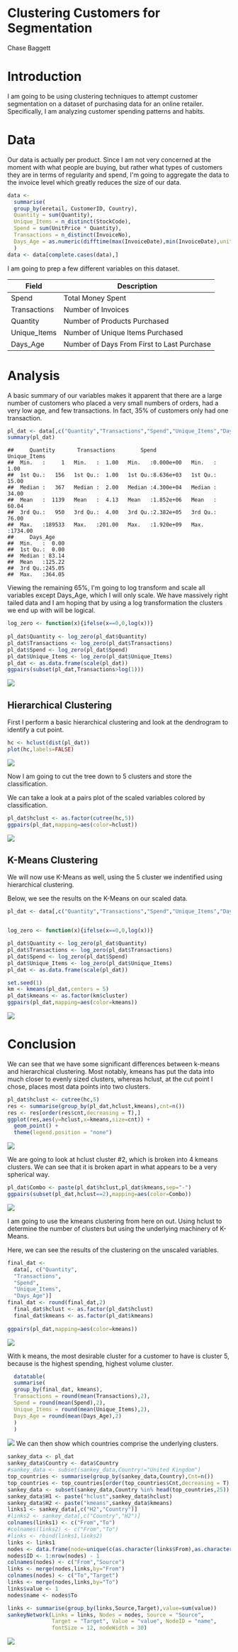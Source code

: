 Clustering Customers for Segmentation
================
Chase Baggett

Introduction
============

I am going to be using clustering techniques to attempt customer segmentation on a dataset of purchasing data for an online retailer. Specifically, I am analyzing customer spending patterns and habits.

Data
====

Our data is actually per product. Since I am not very concerned at the moment with what people are buying, but rather what types of customers they are in terms of regularity and spend, I'm going to aggregate the data to the invoice level which greatly reduces the size of our data.

``` r
data <-
  summarise(
  group_by(eretail, CustomerID, Country),
  Quantity = sum(Quantity),
  Unique_Items = n_distinct(StockCode),
  Spend = sum(UnitPrice * Quantity),
  Transactions = n_distinct(InvoiceNo),
  Days_Age = as.numeric(difftime(max(InvoiceDate),min(InvoiceDate),units="days"))
  )
data <- data[complete.cases(data),]
```

I am going to prep a few different variables on this dataset.

| Field         | Description                                |
|---------------|--------------------------------------------|
| Spend         | Total Money Spent                          |
| Transactions  | Number of Invoices                         |
| Quantity      | Number of Products Purchased               |
| Unique\_Items | Number of Unique Items Purchased           |
| Days\_Age     | Number of Days From First to Last Purchase |

Analysis
========

A basic summary of our variables makes it apparent that there are a large number of customers who placed a very small numbers of orders, had a very low age, and few transactions. In fact, 35% of customers only had one transaction.

``` r
pl_dat <- data[,c("Quantity","Transactions","Spend","Unique_Items","Days_Age")]
summary(pl_dat)
```

    ##     Quantity       Transactions        Spend            Unique_Items    
    ##  Min.   :     1   Min.   :  1.00   Min.   :0.000e+00   Min.   :   1.00  
    ##  1st Qu.:   156   1st Qu.:  1.00   1st Qu.:8.636e+03   1st Qu.:  15.00  
    ##  Median :   367   Median :  2.00   Median :4.300e+04   Median :  34.00  
    ##  Mean   :  1139   Mean   :  4.13   Mean   :1.852e+06   Mean   :  60.04  
    ##  3rd Qu.:   950   3rd Qu.:  4.00   3rd Qu.:2.382e+05   3rd Qu.:  76.00  
    ##  Max.   :189533   Max.   :201.00   Max.   :1.920e+09   Max.   :1734.00  
    ##     Days_Age     
    ##  Min.   :  0.00  
    ##  1st Qu.:  0.00  
    ##  Median : 83.14  
    ##  Mean   :125.22  
    ##  3rd Qu.:245.05  
    ##  Max.   :364.05

Viewing the remaining 65%, I'm going to log transform and scale all variables except Days\_Age, which I will only scale. We have massively right tailed data and I am hoping that by using a log transformation the clusters we end up with will be logical.

``` r
log_zero <- function(x){ifelse(x==0,0,log(x))}
  
pl_dat$Quantity <- log_zero(pl_dat$Quantity)
pl_dat$Transactions <- log_zero(pl_dat$Transactions)
pl_dat$Spend <- log_zero(pl_dat$Spend)
pl_dat$Unique_Items <- log_zero(pl_dat$Unique_Items)
pl_dat <- as.data.frame(scale(pl_dat))
ggpairs(subset(pl_dat,Transactions>log(1)))
```

![](Customer-Segmentation_Clustering_files/figure-markdown_github-ascii_identifiers/unnamed-chunk-4-1.png)

Hierarchical Clustering
-----------------------

First I perform a basic hierarchical clustering and look at the dendrogram to identify a cut point.

``` r
hc <- hclust(dist(pl_dat))
plot(hc,labels=FALSE)
```

![](Customer-Segmentation_Clustering_files/figure-markdown_github-ascii_identifiers/unnamed-chunk-5-1.png)

Now I am going to cut the tree down to 5 clusters and store the classification.

We can take a look at a pairs plot of the scaled variables colored by classification.

``` r
pl_dat$hclust <- as.factor(cutree(hc,5))
ggpairs(pl_dat,mapping=aes(color=hclust))
```

![](Customer-Segmentation_Clustering_files/figure-markdown_github-ascii_identifiers/unnamed-chunk-6-1.png)

K-Means Clustering
------------------

We will now use K-Means as well, using the 5 cluster we indentified using hierarchical clustering.

Below, we see the results on the K-Means on our scaled data.

``` r
pl_dat <- data[,c("Quantity","Transactions","Spend","Unique_Items","Days_Age")]


log_zero <- function(x){ifelse(x==0,0,log(x))}

pl_dat$Quantity <- log_zero(pl_dat$Quantity)
pl_dat$Transactions <- log_zero(pl_dat$Transactions)
pl_dat$Spend <- log_zero(pl_dat$Spend)
pl_dat$Unique_Items <- log_zero(pl_dat$Unique_Items)
pl_dat <- as.data.frame(scale(pl_dat))

set.seed(1)
km <- kmeans(pl_dat,centers = 5)
pl_dat$kmeans <- as.factor(km$cluster)
ggpairs(pl_dat,mapping=aes(color=kmeans))
```

![](Customer-Segmentation_Clustering_files/figure-markdown_github-ascii_identifiers/unnamed-chunk-7-1.png)

Conclusion
==========

We can see that we have some significant differences between k-means and hierarchical clustering. Most notably, kmeans has put the data into much closer to evenly sized clusters, whereas hclust, at the cut point I chose, places most data points into two clusters.

``` r
pl_dat$hclust <- cutree(hc,5)
res <- summarise(group_by(pl_dat,hclust,kmeans),cnt=n())
res <- res[order(res$cnt,decreasing = T),]
ggplot(res,aes(y=hclust,x=kmeans,size=cnt)) + 
  geom_point() + 
  theme(legend.position = "none")
```

![](Customer-Segmentation_Clustering_files/figure-markdown_github-ascii_identifiers/unnamed-chunk-8-1.png)

We are going to look at hclust cluster \#2, which is broken into 4 kmeans clusters. We can see that it is broken apart in what appears to be a very spherical way.

``` r
pl_dat$Combo <- paste(pl_dat$hclust,pl_dat$kmeans,sep="-")
ggpairs(subset(pl_dat,hclust==2),mapping=aes(color=Combo))
```

![](Customer-Segmentation_Clustering_files/figure-markdown_github-ascii_identifiers/unnamed-chunk-9-1.png)

I am going to use the kmeans clustering from here on out. Using hclust to determine the number of clusters but using the underlying machinery of K-Means.

Here, we can see the results of the clustering on the unscaled variables.

``` r
final_dat <-
  data[, c("Quantity",
  "Transactions",
  "Spend",
  "Unique_Items",
  "Days_Age")]
final_dat <- round(final_dat,2)
  final_dat$hclust <- as.factor(pl_dat$hclust)
  final_dat$kmeans <- as.factor(pl_dat$kmeans)
  
ggpairs(pl_dat,mapping=aes(color=kmeans))
```

![](Customer-Segmentation_Clustering_files/figure-markdown_github-ascii_identifiers/unnamed-chunk-10-1.png)

With k means, the most desirable cluster for a customer to have is cluster 5, because is the highest spending, highest volume cluster.

``` r
  datatable(
  summarise(
  group_by(final_dat, kmeans),
  Transactions = round(mean(Transactions),2),
  Spend = round(mean(Spend),2),
  Unique_Items = round(mean(Unique_Items),2),
  Days_Age = round(mean(Days_Age),2)
  )
  )
```

![](Customer-Segmentation_Clustering_files/figure-markdown_github-ascii_identifiers/unnamed-chunk-11-1.png) We can then show which countries comprise the underlying clusters.

``` r
sankey_data <- pl_dat
sankey_data$Country <- data$Country
#sankey_data <- subset(sankey_data,Country!="United Kingdom")
top_countries <- summarise(group_by(sankey_data,Country),Cnt=n())
top_countries <- top_countries[order(top_countries$Cnt,decreasing = T),]$Country
sankey_data <- subset(sankey_data,Country %in% head(top_countries,25))
sankey_data$H1 <- paste("hclust",sankey_data$hclust)
sankey_data$H2 <- paste("kmeans",sankey_data$kmeans)
links1 <- sankey_data[,c("H2","Country")]
#links2 <- sankey_data[,c("Country","H2")]
colnames(links1) <- c("From","To")
#colnames(links2) <- c("From","To")
#links <- rbind(links1,links2)
links <- links1
nodes <- data.frame(node=unique(c(as.character(links$From),as.character(links$To))))
nodes$ID <- 1:nrow(nodes) - 1
colnames(nodes) <- c("From","Source")
links <- merge(nodes,links,by="From")
colnames(nodes) <- c("To","Target")
links <- merge(nodes,links,by="To")
links$value <- 1
nodes$name <- nodes$To

links <- summarise(group_by(links,Source,Target),value=sum(value))
sankeyNetwork(Links = links, Nodes = nodes, Source = "Source",
              Target = "Target", Value = "value", NodeID = "name",
              fontSize = 12, nodeWidth = 30)
```

![](Customer-Segmentation_Clustering_files/figure-markdown_github-ascii_identifiers/unnamed-chunk-12-1.png)
